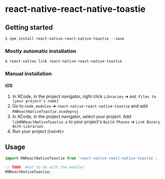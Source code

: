 
# react-native-react-native-toastie

## Getting started

`$ npm install react-native-react-native-toastie --save`

### Mostly automatic installation

`$ react-native link react-native-react-native-toastie`

### Manual installation


#### iOS

1. In XCode, in the project navigator, right click `Libraries` ➜ `Add Files to [your project's name]`
2. Go to `node_modules` ➜ `react-native-react-native-toastie` and add `RNReactNativeToastie.xcodeproj`
3. In XCode, in the project navigator, select your project. Add `libRNReactNativeToastie.a` to your project's `Build Phases` ➜ `Link Binary With Libraries`
4. Run your project (`Cmd+R`)<


## Usage
```javascript
import RNReactNativeToastie from 'react-native-react-native-toastie';

// TODO: What to do with the module?
RNReactNativeToastie;
```
  